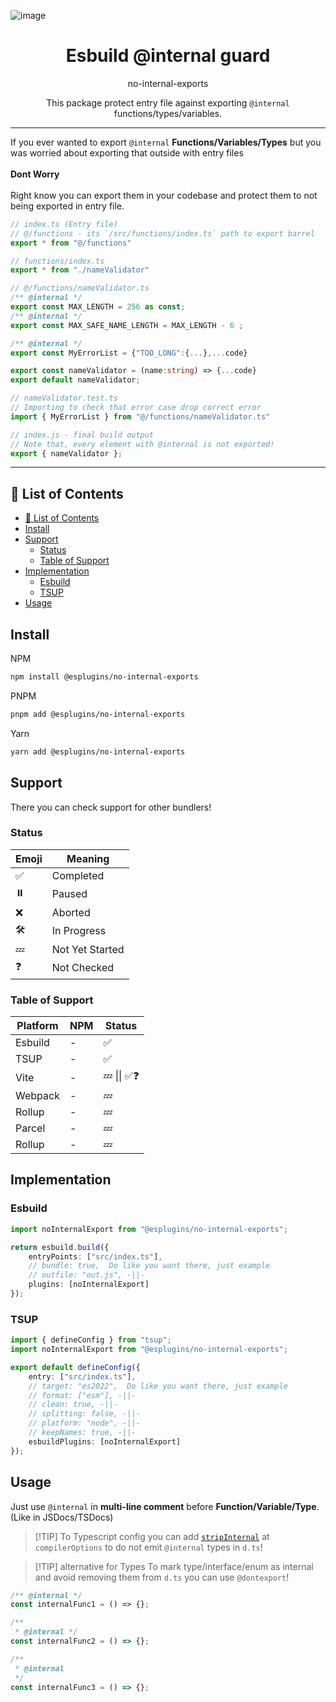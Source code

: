 ![image](https://github.com/user-attachments/assets/140e4531-5ca1-4946-bb70-6f8a300af379)

<h1 align="center"> Esbuild @internal guard</h1>
<p align="center">no-internal-exports</p>
<p align="center">This package protect entry file against exporting <code>@internal</code> functions/types/variables.</p>

<!-- <img alt="Crates.io Size" src="https://img.shields.io/bundlephobia/size/@better/validate-npm-package-name"> -->
<hr/>

If you ever wanted to export `@internal` **Functions/Variables/Types** but you was worried about exporting that outside
with entry files <br><br> <b>Dont Worry</b> <br><br>Right know you can export them in your codebase and protect them to
not being exported in entry file.

```typescript
// index.ts (Entry file)
// @/functions - its `/src/functions/index.ts` path to export barrel
export * from "@/functions"

// functions/index.ts
export * from "./nameValidator"

// @/functions/nameValidator.ts
/** @internal */
export const MAX_LENGTH = 256 as const;
/** @internal */
export const MAX_SAFE_NAME_LENGTH = MAX_LENGTH - 6 ;

/** @internal */
export const MyErrorList = {"TOO_LONG":{...},...code}

export const nameValidator = (name:string) => {...code}
export default nameValidator;

// nameValidator.test.ts
// Importing to check that error case drop correct error
import { MyErrorList } from "@/functions/nameValidator.ts"
```

```typescript
// index.js - final build output
// Note that, every element with @internal is not exported!
export { nameValidator };
```

<hr/>

## 📜 List of Contents

- [📜 List of Contents](#-list-of-contents)
- [Install](#install)
- [Support](#support)
  - [Status](#status)
  - [Table of Support](#table-of-support)
- [Implementation](#implementation)
  - [Esbuild](#esbuild)
  - [TSUP](#tsup)
- [Usage](#usage)

## Install

NPM

```bash copy
npm install @esplugins/no-internal-exports
```

PNPM

```bash copy
pnpm add @esplugins/no-internal-exports
```

Yarn

```bash copy
yarn add @esplugins/no-internal-exports
```

## Support

There you can check support for other bundlers!

### Status

| Emoji | Meaning         |
| ----- | --------------- |
| ✅    | Completed       |
| ⏸️    | Paused          |
| ❌    | Aborted         |
| 🛠️    | In Progress     |
| 💤    | Not Yet Started |
| ❓    | Not Checked     |

### Table of Support

| Platform | NPM | Status       |
| -------- | --- | ------------ |
| Esbuild  | -   | ✅           |
| TSUP     | -   | ✅           |
| Vite     | -   | 💤 \|\| ✅❓ |
| Webpack  | -   | 💤           |
| Rollup   | -   | 💤           |
| Parcel   | -   | 💤           |
| Rollup   | -   | 💤           |

## Implementation

### Esbuild

```typescript
import noInternalExport from "@esplugins/no-internal-exports";

return esbuild.build({
	entryPoints: ["src/index.ts"],
	// bundle: true,  Do like you want there, just example
	// outfile: "out.js", -||-
	plugins: [noInternalExport]
});
```

### TSUP

```typescript
import { defineConfig } from "tsup";
import noInternalExport from "@esplugins/no-internal-exports";

export default defineConfig({
	entry: ["src/index.ts"],
	// target: "es2022",  Do like you want there, just example
	// format: ["esm"], -||-
	// clean: true, -||-
	// splitting: false, -||-
	// platform: "node", -||-
	// keepNames: true, -||-
	esbuildPlugins: [noInternalExport]
});
```

## Usage

Just use `@internal` in **multi-line comment** before **Function/Variable/Type**. (Like in JSDocs/TSDocs)

> [!TIP] To Typescript config you can add [`stripInternal`](https://www.typescriptlang.org/tsconfig/#stripInternal) at
> `compilerOptions` to do not emit `@internal` types in `d.ts`!

> [!TIP] alternative for Types To mark type/interface/enum as internal and avoid removing them from `d.ts` you can use
> `@dontexport`!

```ts
/** @internal */
const internalFunc1 = () => {};

/**
 * @internal */
const internalFunc2 = () => {};

/**
 * @internal
 */
const internalFunc3 = () => {};
```
